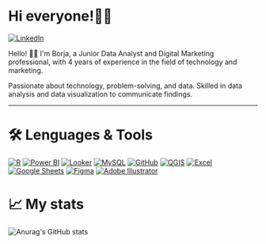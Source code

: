 # Hi everyone!👨‍💻

[![LinkedIn](https://img.shields.io/badge/-LinkedIn-black?style=flat-square&logo=linkedin&logoColor=white&link=URL_DE_TU_PERFIL_DE_LINKEDIN)](https://www.linkedin.com/in/borjamoramendez/)


Hello! 👋🏼 I'm Borja, a Junior Data Analyst and Digital Marketing professional, with 4 years of experience in the field of technology and marketing.

Passionate about technology, problem-solving, and data. Skilled in data analysis and data visualization to communicate findings.

---
# 🛠️ Lenguages & Tools 
[![R](https://img.shields.io/badge/R-276DC3?style=flat-square&logo=r&logoColor=white&labelFontSize=20)](https://www.r-project.org/)
[![Power BI](https://img.shields.io/badge/Power_BI-F2C811?style=flat-square&logo=powerbi&logoColor=black&labelFontSize=100)](https://powerbi.microsoft.com/)
[![Looker](https://img.shields.io/badge/Looker-00B4F0?style=flat-square&logo=looker&logoColor=white&labelFontSize=20)](https://looker.com/)
[![MySQL](https://img.shields.io/badge/MySQL-4479A1?style=flat-square&logo=mysql&logoColor=white&labelFontSize=20)](https://www.mysql.com/)
[![GitHub](https://img.shields.io/badge/GitHub-181717?style=flat-square&logo=github&logoColor=white&labelFontSize=20)](https://github.com/)
[![QGIS](https://img.shields.io/badge/QGIS-589632?style=flat-square&logo=qgis&logoColor=white&labelFontSize=20)](https://qgis.org/)
[![Excel](https://img.shields.io/badge/Excel-217346?style=flat-square&logo=microsoft-excel&logoColor=white&labelFontSize=20)](https://www.microsoft.com/en-us/microsoft-365/excel)
[![Google Sheets](https://img.shields.io/badge/Google_Sheets-34A853?style=flat-square&logo=google-sheets&logoColor=white&labelFontSize=20)](https://www.google.com/sheets/about/)
[![Figma](https://img.shields.io/badge/Figma-F24E1E?style=flat-square&logo=figma&logoColor=purple&labelFontSize=20)](https://www.figma.com/)
[![Adobe Illustrator](https://img.shields.io/badge/Adobe_Illustrator-FF9A00?style=flat-square&logo=adobe-illustrator&logoColor=brown&labelFontSize=20)](https://www.adobe.com/products/illustrator.html)

# 📈 My stats 

![Anurag's GitHub stats](https://github-readme-stats.vercel.app/api?username=borjamome&show_icons=true&theme=buefy)
